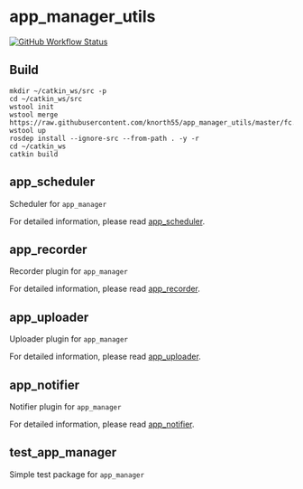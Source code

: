 # app_manager_utils
[![GitHub Workflow Status](https://img.shields.io/github/workflow/status/knorth55/app_manager_utils/CI)](https://github.com/knorth55/app_manager_utils/actions)

## Build 

```
mkdir ~/catkin_ws/src -p
cd ~/catkin_ws/src
wstool init
wstool merge  https://raw.githubusercontent.com/knorth55/app_manager_utils/master/fc.rosinstall
wstool up
rosdep install --ignore-src --from-path . -y -r
cd ~/catkin_ws
catkin build
```
## app_scheduler

Scheduler for `app_manager`

For detailed information, please read [app_scheduler](app_scheduler/README.md).

## app_recorder

Recorder plugin for `app_manager`

For detailed information, please read [app_recorder](app_recorder/README.md).

## app_uploader

Uploader plugin for `app_manager`

For detailed information, please read [app_uploader](app_uploader/README.md).

## app_notifier

Notifier plugin for `app_manager`

For detailed information, please read [app_notifier](app_notifier/README.md).

## test_app_manager

Simple test package for `app_manager`
